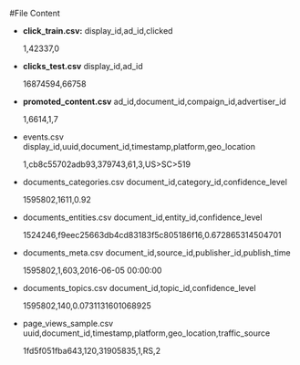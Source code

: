 #File Content
*   **click\_train.csv:**
      display_id,ad_id,clicked
    
    1,42337,0

*   **clicks\_test.csv**
    display_id,ad_id
    
    16874594,66758

*   **promoted\_content.csv**
    ad_id,document_id,compaign_id,advertiser_id
    
    1,6614,1,7

*   events.csv
    display_id,uuid,document_id,timestamp,platform,geo_location
    
    1,cb8c55702adb93,379743,61,3,US>SC>519

*   documents\_categories.csv
    document_id,category_id,confidence_level
    
    1595802,1611,0.92
        
*   documents\_entities.csv
    document_id,entity_id,confidence_level
    
    1524246,f9eec25663db4cd83183f5c805186f16,0.672865314504701
        
*   documents\_meta.csv
    document_id,source_id,publisher_id,publish_time
    
    1595802,1,603,2016-06-05 00:00:00

*   documents\_topics.csv
    document_id,topic_id,confidence_level
    
    1595802,140,0.0731131601068925

*   page\_views\_sample.csv
    uuid,document_id,timestamp,platform,geo_location,traffic_source
    
    1fd5f051fba643,120,31905835,1,RS,2
